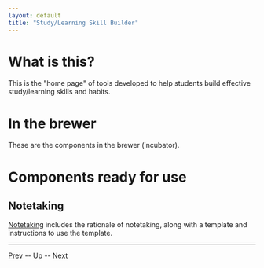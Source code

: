 ```yaml
---
layout: default
title: "Study/Learning Skill Builder"
---
```


# What is this?

This is the "home page" of tools developed to help students build effective study/learning skills and habits.

# In the brewer

These are the components in the brewer (incubator).



# Components ready for use

## Notetaking

[Notetaking](0429.md) includes the rationale of notetaking, along with a template and instructions to use the template. 

<hr>

[Prev](notetaking.md) -- [Up](README.md) -- [Next](exampleOfUnderstanding.md)

